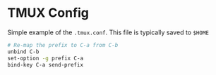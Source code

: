 # TMUX Config
Simple example of the `.tmux.conf`. This file is typically saved to `$HOME`

```bash
# Re-map the prefix to C-a from C-b  
unbind C-b  
set-option -g prefix C-a  
bind-key C-a send-prefix
```
